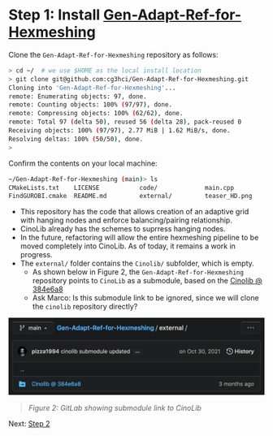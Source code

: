 # Step 1: Install [Gen-Adapt-Ref-for-Hexmeshing](https://github.com/cg3hci/Gen-Adapt-Ref-for-Hexmeshing)

Clone the `Gen-Adapt-Ref-for-Hexmeshing` repository as follows:

```bash
> cd ~/  # we use $HOME as the local install location
> git clone git@github.com:cg3hci/Gen-Adapt-Ref-for-Hexmeshing.git
Cloning into 'Gen-Adapt-Ref-for-Hexmeshing'...
remote: Enumerating objects: 97, done.
remote: Counting objects: 100% (97/97), done.
remote: Compressing objects: 100% (62/62), done.
remote: Total 97 (delta 50), reused 56 (delta 28), pack-reused 0
Receiving objects: 100% (97/97), 2.77 MiB | 1.62 MiB/s, done.
Resolving deltas: 100% (50/50), done.
>
```

Confirm the contents on your local machine:

```bash
~/Gen-Adapt-Ref-for-Hexmeshing (main)> ls
CMakeLists.txt    LICENSE           code/             main.cpp
FindGUROBI.cmake  README.md         external/         teaser_HD.png
```

* This repository has the code that allows creation of an adaptive grid with hanging nodes and enforce balancing/pairing relationship.  
* CinoLib already has the schemes to suprress hanging nodes.
* In the future, refactoring will allow the entire hexmeshing pipeline to be moved completely into CinoLib.  As of today, it remains a work in progress.
* The `external/` folder contains the `Cinolib/` subfolder, which is empty.
  * As shown below in Figure 2, the `Gen-Adapt-Ref-for-Hexmeshing` repository points to `CinoLib` as a submodule, based on the [Cinolib @ 384e6a8](https://github.com/mlivesu/cinolib/tree/384e6a8fd45fa3a2a5e52cd22ade154f6f0b8d10)
  * Ask Marco:  Is this submodule link to be ignored, since we will clone the `cinolib` repository directly?

![submodule](fig/Pitzalis_2021_cinolib_submodule.png)
> *Figure 2:  GitLab showing submodule link to CinoLib*

Next: [Step 2](step_02.md)
